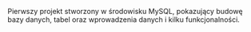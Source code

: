 Pierwszy projekt stworzony w środowisku MySQL, pokazujący budowę bazy danych, tabel oraz wprowadzenia danych i kilku funkcjonalności.
